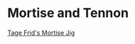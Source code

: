 # Mortise and Tennon

[Tage Frid's Mortise Jig](https://www.highlandwoodworking.com/tagefridsmortisingjig.aspx)
